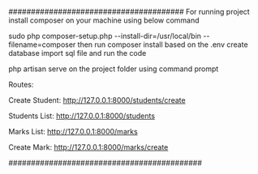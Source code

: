#######################################
For running project install composer on your machine using below command

sudo php composer-setup.php --install-dir=/usr/local/bin --filename=composer
then run
composer install
based on the .env create database import sql file and run the code

php artisan serve
on the project folder using command prompt

Routes:

Create Student: http://127.0.0.1:8000/students/create

Students List: http://127.0.0.1:8000/students

Marks List: http://127.0.0.1:8000/marks

Create Mark: http://127.0.0.1:8000/marks/create

###########################################





